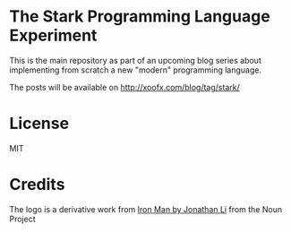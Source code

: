 # The Stark Programming Language Experiment

This is the main repository as part of an upcoming blog series about implementing from scratch a new "modern" programming language.

The posts will be available on http://xoofx.com/blog/tag/stark/

# License

MIT

# Credits

The logo is a derivative work from [Iron Man by Jonathan Li](https://thenounproject.com/jjjon/) from the Noun Project
